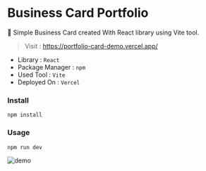 # Business Card Portfolio
:pushpin: Simple Business Card created With React library using Vite tool.

> Visit : https://portfolio-card-demo.vercel.app/ 

* Library : `React`
* Package Manager : `npm`
* Used Tool : `Vite`
* Deployed On : `Vercel`

### Install
`npm install`
### Usage
`npm run dev`

![demo](https://user-images.githubusercontent.com/122597785/225699974-5bb94a3e-0f10-4170-9f98-1f988fb64eba.jpg)

